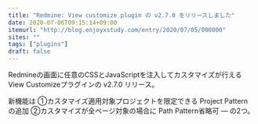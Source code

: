 ```yaml
---
title: "Redmine: View customize plugin の v2.7.0 をリリースしました"
date: 2020-07-06T09:15:14+09:00
itemurl: "http://blog.enjoyxstudy.com/entry/2020/07/05/000000"
sites: ""
tags: ["plugins"]
draft: false
---
```


Redmineの画面に任意のCSSとJavaScriptを注入してカスタマイズが行えるView Customizeプラグインの v2.7.0 リリース。

新機能は ①カスタマイズ適用対象プロジェクトを限定できる Project Pattern の追加 ②カスタマイズが全ページ対象の場合に Path Pattern省略可 — の2つ。
